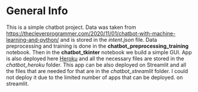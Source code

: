 # General Info
This is a simple chatbot project. Data was taken from https://thecleverprogrammer.com/2020/11/01/chatbot-with-machine-learning-and-python/ and is stored in the *intent.json* file. Data preprocessing and training is done in the **chatbot_preprocessing_training** notebook. Then in the **chatbot_tkinter** notebook we build a simple GUI. App is also deployed here [Heroku](https://simple-chatbot-app.herokuapp.com/) and all the necessary files are stored in the *chatbot_heroku* folder. This app can be also deployed on Streamlit and all the files that are needed for that are in the *chatbot_streamlit* folder. I could not deploy it due to the limited number of apps that can be deployed. on streamlit.
